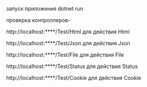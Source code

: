 запуск приложения dotnet run

проверка контроллеров-

http://localhost:****/Test/Html для действия Html

http://localhost:****/Test/Json для действия Json

http://localhost:****/Test/File для действия File

http://localhost:****/Test/Status для действия Status

http://localhost:****/Test/Cookie для действия Cookie

